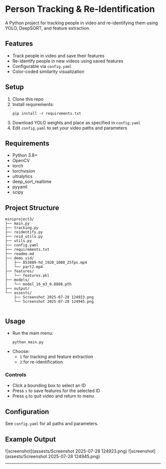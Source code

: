 # Person Tracking & Re-Identification

A Python project for tracking people in video and re-identifying them using YOLO, DeepSORT, and feature extraction.

## Features
- Track people in video and save their features
- Re-identify people in new videos using saved features
- Configurable via `config.yaml`
- Color-coded similarity visualization

## Setup

1. Clone this repo
2. Install requirements:
   ```
   pip install -r requirements.txt
   ```
3. Download YOLO weights and place as specified in `config.yaml`
4. Edit `config.yaml` to set your video paths and parameters

## Requirements

- Python 3.8+
- OpenCV
- torch
- torchvision
- ultralytics
- deep_sort_realtime
- pyyaml
- scipy

## Project Structure

```
miniproject3/
├── main.py
├── tracking.py
├── reidentify.py
├── reid_utils.py
├── utils.py
├── config.yaml
├── requirements.txt
├── readme.md
├── demo_vid/
│   ├── 853889-hd_1920_1080_25fps.mp4
│   └── part2.mp4
├── features/
│   └── features.pkl
├── models/
│   └── model_16_m3_0.8888.pth
├── output/
└── assests/
    ├── Screenshot 2025-07-28 124923.png
    └── Screenshot 2025-07-28 124945.png
 
```

## Usage

- Run the main menu:
  ```
  python main.py
  ```
- Choose:
  - `1` for tracking and feature extraction
  - `2` for re-identification

### Controls

- Click a bounding box to select an ID
- Press `s` to save features for the selected ID
- Press `q` to quit video and return to menu

## Configuration

See `config.yaml` for all paths and parameters.

## Example Output
![screenshot](assests/Screenshot 2025-07-28 124923.png)
![screenshot](assests/Screenshot 2025-07-28 124945.png)

---

